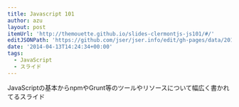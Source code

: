```yaml
---
title: Javascript 101
author: azu
layout: post
itemUrl: 'http://themouette.github.io/slides-clermontjs-js101/#/'
editJSONPath: 'https://github.com/jser/jser.info/edit/gh-pages/data/2014/04/index.json'
date: '2014-04-13T14:24:34+00:00'
tags:
  - JavaScript
  - スライド
---
```

JavaScriptの基本からnpmやGrunt等のツールやリソースについて幅広く書かれてるスライド

